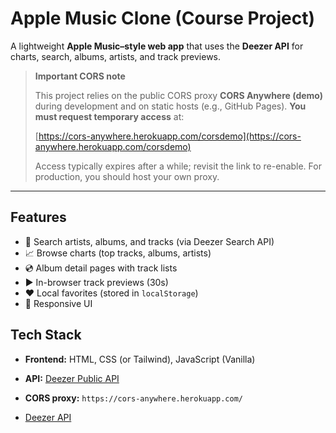 # Apple Music Clone (Course Project)

A lightweight **Apple Music–style web app** that uses the **Deezer API** for charts, search, albums, artists, and track previews.

> **Important CORS note**
>
> This project relies on the public CORS proxy **CORS Anywhere (demo)** during development and on static hosts (e.g., GitHub Pages). **You must request temporary access** at:
>
> [https://cors-anywhere.herokuapp.com/corsdemo](https://cors-anywhere.herokuapp.com/corsdemo)
>
> Access typically expires after a while; revisit the link to re-enable. For production, you should host your own proxy.

---

## Features

* 🔎 Search artists, albums, and tracks (via Deezer Search API)
* 📈 Browse charts (top tracks, albums, artists)
* 💿 Album detail pages with track lists
* ▶️ In-browser track previews (30s)
* ❤️ Local favorites (stored in `localStorage`)
* 📱 Responsive UI

## Tech Stack

* **Frontend:** HTML, CSS (or Tailwind), JavaScript (Vanilla)
* **API:** [Deezer Public API](https://developers.deezer.com/api)
* **CORS proxy:** `https://cors-anywhere.herokuapp.com/`


* [Deezer API](https://developers.deezer.com/api)
